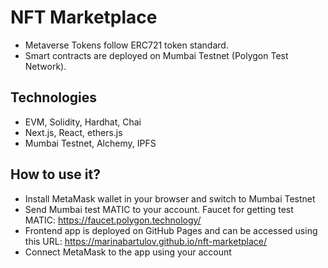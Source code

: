 # NFT Marketplace
- Metaverse Tokens follow ERC721 token standard.
- Smart contracts are deployed on Mumbai Testnet (Polygon Test Network).

## Technologies
- EVM, Solidity, Hardhat, Chai
- Next.js, React, ethers.js
- Mumbai Testnet, Alchemy, IPFS

## How to use it?
- Install MetaMask wallet in your browser and switch to Mumbai Testnet
- Send Mumbai test MATIC to your account. Faucet for getting test MATIC: https://faucet.polygon.technology/
- Frontend app is deployed on GitHub Pages and can be accessed using this URL: https://marinabartulov.github.io/nft-marketplace/
- Connect MetaMask to the app using your account
